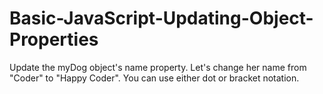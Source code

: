 # Basic-JavaScript-Updating-Object-Properties
Update the myDog object's name property. Let's change her name from "Coder" to "Happy Coder". You can use either dot or bracket notation.
